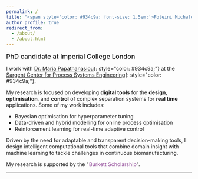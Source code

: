 ```yaml
---
permalink: /
title: "<span style='color: #934c9a; font-size: 1.5em;'>Foteini Michalopoulou</span>"
author_profile: true
redirect_from: 
  - /about/
  - /about.html
---
```


<span style="font-size: 1.25em; font-weight: 500;">PhD candidate at Imperial College London</span> 

I work with [Dr. Maria Papathanasiou](https://www.papathanlab.com/){: style="color: #934c9a;"} at the [Sargent Center for Process Systems Engineering](https://www.imperial.ac.uk/process-systems-engineering/){: style="color: #934c9a;"}.

My research is focused on developing **digital tools** for the **design**, **optimisation**, and **control** of complex separation systems for **real time** applications. Some of my work includes:
<ul>
  <li>Bayesian optimisation for hyperparameter tuning</li>
  <li>Data-driven and hybrid modelling for online process optimisation</li>
  <li>Reinforcement learning for real-time adaptive control</li>
</ul>

Driven by the need for adaptable and transparent decision-making tools, I design intelligent computational tools that combine domain insight with machine learning to tackle challenges in continuous biomanufacturing.

My research is supported by the "<span style='color: #934c9a;'>Burkett Scholarship</span>".

---

<!-- ## <span style="color: #934c9a; font-size: 1.25em;">Research Interests</span>

<table style="border: 1px solid white; border-collapse: collapse; width: 100%; font-size: 1em;">
  <tr>
    <td style="padding-right: 40px; vertical-align: top; border: 1px solid white;">
      <ul style="list-style-type: none; padding-left: 0;">
        <li>• Neural Combinatorial Optimisation</li>
        <li>• Decision-focused Learning</li>
        <li>• Bayesian Optimisation</li>
        <li>• Model Predictive Control</li>
      </ul>
    </td>
    <td style="vertical-align: top; border: 1px solid white;">
      <ul style="list-style-type: none; padding-left: 0;">
        <li>• Mixed Integer Optimisation</li>
        <li>• Graph Neural Networks</li>
        <li>• Gaussian Processes</li>
        <li>• Reinforcement Learning</li>
      </ul>
    </td>
  </tr>
</table> -->
